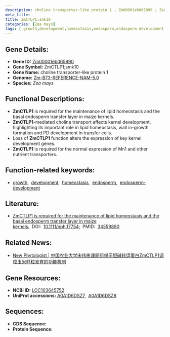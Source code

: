 ```yaml
---
description: choline transporter-like protein 1 ; Zm00001eb065890 ; Zea mays
meta_title:
title: ZmCTLP1;smk10
categories: [Zea mays]
tags: [ growth,development,homeostasis,endosperm,endosperm development ]
---
```


## Gene Details:
- **Gene ID:**	[Zm00001eb065890](https://www.maizegdb.org/gene_center/gene/Zm00001eb065890)
- **Gene Symbol:** ZmCTLP1;smk10
- **Gene Name:** choline transporter-like protein 1
- **Genome:** [Zm-B73-REFERENCE-NAM-5.0](https://www.maizegdb.org/genome/assembly/Zm-B73-REFERENCE-NAM-5.0)
- **Species:** *Zea mays*

## Functional Descriptions:
   - **ZmCTLP1** is required for the maintenance of lipid homeostasis and the basal endosperm transfer layer in maize kernels.
   - **ZmCTLP1**-mediated choline transport affects kernel development, highlighting its important role in lipid homeostasis, wall in-growth formation and PD development in transfer cells.
   - Loss of **ZmCTLP1** function alters the expression of key kernel development genes.
   - **ZmCTLP1** is required for the normal expression of Mn1 and other nutrient transporters.

## Function-related keywords:
- [growth](/tags/growth/),&nbsp;&nbsp;[development](/tags/development/),&nbsp;&nbsp;[homeostasis](/tags/homeostasis/),&nbsp;&nbsp;[endosperm](/tags/endosperm/),&nbsp;&nbsp;[endosperm-development](/tags/endosperm-development/)

## Literature:
   - [ZmCTLP1 is required for the maintenance of lipid homeostasis and the basal endosperm transfer layer in maize kernels.]( https://nph.onlinelibrary.wiley.com/doi/10.1111/nph.17754)&nbsp;&nbsp;DOI:&nbsp;&nbsp;[10.1111/nph.17754](https://nph.onlinelibrary.wiley.com/doi/10.1111/nph.17754);&nbsp;&nbsp;PMID:&nbsp;&nbsp;[34559890](https://pubmed.ncbi.nlm.nih.gov/34559890/)

## Related News:
   - [New Phytologist | 中国农业大学宋伟彬课题组揭示胆碱转运蛋白ZmCTLP1调控玉米籽粒发育的功能机制](https://mp.weixin.qq.com/s?__biz=Mzg3MDEwNDEyMg==&mid=2247517871&idx=4&sn=829778529b8090baaef5a7cf701c06d8&chksm=ce902bfaf9e7a2ec8099eebd815005708f9e09e202cbd0383225b4cf5e705371bb360abc60c5&scene=27#wechat_redirect)

## Gene Resources:
- **NCBI ID:** [LOC103645752](https://www.ncbi.nlm.nih.gov/gene/?term=LOC103645752)
- **UniProt accessions:** [A0A1D6DSZ7](https://www.uniprot.org/uniprotkb/A0A1D6DSZ7/entry),&nbsp;&nbsp;[A0A1D6DSZ8](https://www.uniprot.org/uniprotkb/A0A1D6DSZ8/entry)



## Sequences:
- **CDS Sequence:**
- **Protein Sequence:**
